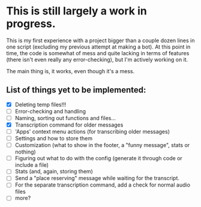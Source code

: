 # This is still largely a work in progress.

This is my first experience with a project bigger than a couple dozen lines in one script (excluding my previous attempt at making a bot).
At this point in time, the code is somewhat of mess and quite lacking in terms of features (there isn't even really any error-checking), but I'm actively working on it.

The main thing is, it works, even though it's a mess.

## List of things yet to be implemented:

- [x] Deleting temp files!!!
- [ ] Error-checking and handling
- [ ] Naming, sorting out functions and files...
- [x] Transcription command for older messages
- [ ] 'Apps' context menu actions (for transcribing older messages)
- [ ] Settings and how to store them
- [ ] Customization (what to show in the footer, a "funny message", stats or nothing)
- [ ] Figuring out what to do with the config (generate it through code or include a file)
- [ ] Stats (and, again, storing them)
- [ ] Send a "place reserving" message while waiting for the transcript.
- [ ] For the separate transcription command, add a check for normal audio files
- [ ] more?
